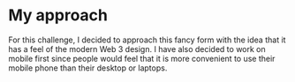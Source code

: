 # My approach

For this challenge, I decided to approach this fancy form with the idea that it has a feel of the modern Web 3 design. I have also decided to work on mobile first since people would feel that it is more convenient to use their mobile phone than their desktop or laptops.